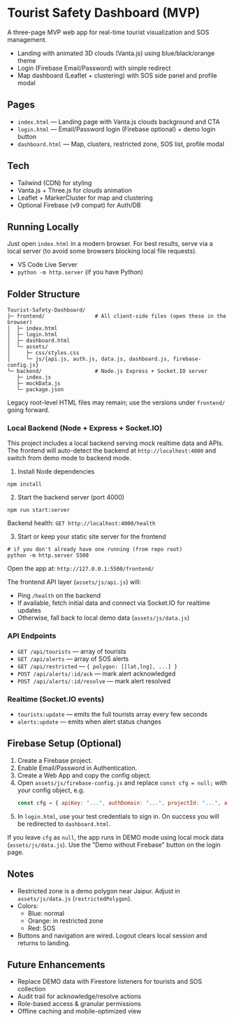 # Tourist Safety Dashboard (MVP)

A three-page MVP web app for real-time tourist visualization and SOS management.

- Landing with animated 3D clouds (Vanta.js) using blue/black/orange theme
- Login (Firebase Email/Password) with simple redirect
- Map dashboard (Leaflet + clustering) with SOS side panel and profile modal

## Pages
- `index.html` — Landing page with Vanta.js clouds background and CTA
- `login.html` — Email/Password login (Firebase optional) + demo login button
- `dashboard.html` — Map, clusters, restricted zone, SOS list, profile modal

## Tech
- Tailwind (CDN) for styling
- Vanta.js + Three.js for clouds animation
- Leaflet + MarkerCluster for map and clustering
- Optional Firebase (v9 compat) for Auth/DB

## Running Locally
Just open `index.html` in a modern browser. For best results, serve via a local server (to avoid some browsers blocking local file requests).

- VS Code Live Server
- `python -m http.server` (if you have Python)

## Folder Structure
```
Tourist-Safety-Dashboard/
├─ frontend/                # All client-side files (open these in the browser)
│  ├─ index.html
│  ├─ login.html
│  ├─ dashboard.html
│  └─ assets/
│     ├─ css/styles.css
│     └─ js/{api.js, auth.js, data.js, dashboard.js, firebase-config.js}
└─ backend/                 # Node.js Express + Socket.IO server
   ├─ index.js
   ├─ mockData.js
   └─ package.json
```
Legacy root-level HTML files may remain; use the versions under `frontend/` going forward.

### Local Backend (Node + Express + Socket.IO)
This project includes a local backend serving mock realtime data and APIs. The frontend will auto-detect the backend at `http://localhost:4000` and switch from demo mode to backend mode.

1) Install Node dependencies
```
npm install
```

2) Start the backend server (port 4000)
```
npm run start:server
```
Backend health: `GET http://localhost:4000/health`

3) Start or keep your static site server for the frontend
```
# if you don't already have one running (from repo root)
python -m http.server 5500
```

Open the app at: `http://127.0.0.1:5500/frontend/`

The frontend API layer (`assets/js/api.js`) will:
- Ping `/health` on the backend
- If available, fetch initial data and connect via Socket.IO for realtime updates
- Otherwise, fall back to local demo data (`assets/js/data.js`)

### API Endpoints
- `GET /api/tourists` — array of tourists
- `GET /api/alerts` — array of SOS alerts
- `GET /api/restricted` — `{ polygon: [[lat,lng], ...] }`
- `POST /api/alerts/:id/ack` — mark alert acknowledged
- `POST /api/alerts/:id/resolve` — mark alert resolved

### Realtime (Socket.IO events)
- `tourists:update` — emits the full tourists array every few seconds
- `alerts:update` — emits when alert status changes

## Firebase Setup (Optional)
1. Create a Firebase project.
2. Enable Email/Password in Authentication.
3. Create a Web App and copy the config object.
4. Open `assets/js/firebase-config.js` and replace `const cfg = null;` with your config object, e.g.
   ```js
   const cfg = { apiKey: "...", authDomain: "...", projectId: "...", appId: "..." };
   ```
5. In `login.html`, use your test credentials to sign in. On success you will be redirected to `dashboard.html`.

If you leave `cfg` as `null`, the app runs in DEMO mode using local mock data (`assets/js/data.js`). Use the "Demo without Firebase" button on the login page.

## Notes
- Restricted zone is a demo polygon near Jaipur. Adjust in `assets/js/data.js` (`restrictedPolygon`).
- Colors:
  - Blue: normal
  - Orange: in restricted zone
  - Red: SOS
- Buttons and navigation are wired. Logout clears local session and returns to landing.

## Future Enhancements
- Replace DEMO data with Firestore listeners for tourists and SOS collection
- Audit trail for acknowledge/resolve actions
- Role-based access & granular permissions
- Offline caching and mobile-optimized view
